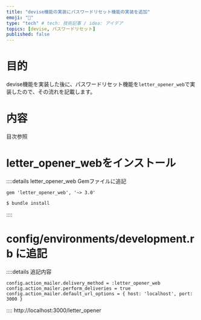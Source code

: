 ```yaml
---
title: "devise機能の実装にパスワードリセット機能の実装を追加"
emoji: "🕌"
type: "tech" # tech: 技術記事 / idea: アイデア
topics: [devise, パスワードリセット]
published: false
---
```

# 目的
devise機能を実装した後に、パスワードリセット機能を```letter_opener_web```で実装したので、その流れを記載します。
# 内容
目次参照

# letter_opener_webをインストール
::::details letter_opener_web
Gemファイルに追記
```
gem 'letter_opener_web', '~> 3.0'
```
```
$ bundle install
```
::::

# config/environments/development.rb に追記
::::details 追記内容
```
config.action_mailer.delivery_method = :letter_opener_web
config.action_mailer.perform_deliveries = true
config.action_mailer.default_url_options = { host: 'localhost', port: 3000 }
```
::::
http://localhost:3000/letter_opener